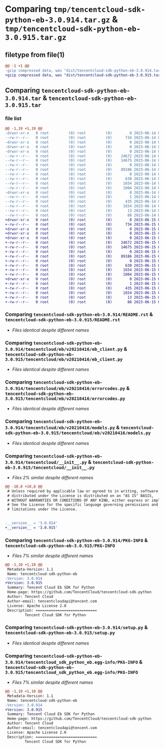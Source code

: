 # Comparing `tmp/tencentcloud-sdk-python-eb-3.0.914.tar.gz` & `tmp/tencentcloud-sdk-python-eb-3.0.915.tar.gz`

## filetype from file(1)

```diff
@@ -1 +1 @@
-gzip compressed data, was "dist/tencentcloud-sdk-python-eb-3.0.914.tar", last modified: Wed Jun 14 00:25:27 2023, max compression
+gzip compressed data, was "dist/tencentcloud-sdk-python-eb-3.0.915.tar", last modified: Thu Jun 15 00:24:36 2023, max compression
```

## Comparing `tencentcloud-sdk-python-eb-3.0.914.tar` & `tencentcloud-sdk-python-eb-3.0.915.tar`

### file list

```diff
@@ -1,19 +1,19 @@
-drwxr-xr-x   0 root         (0) root         (0)        0 2023-06-14 00:25:27.000000 tencentcloud-sdk-python-eb-3.0.914/
--rw-r--r--   0 root         (0) root         (0)      734 2023-06-14 00:25:27.000000 tencentcloud-sdk-python-eb-3.0.914/README.rst
-drwxr-xr-x   0 root         (0) root         (0)        0 2023-06-14 00:25:27.000000 tencentcloud-sdk-python-eb-3.0.914/tencentcloud/
-drwxr-xr-x   0 root         (0) root         (0)        0 2023-06-14 00:25:27.000000 tencentcloud-sdk-python-eb-3.0.914/tencentcloud/eb/
-drwxr-xr-x   0 root         (0) root         (0)        0 2023-06-14 00:25:27.000000 tencentcloud-sdk-python-eb-3.0.914/tencentcloud/eb/v20210416/
--rw-r--r--   0 root         (0) root         (0)    24672 2023-06-14 00:25:27.000000 tencentcloud-sdk-python-eb-3.0.914/tencentcloud/eb/v20210416/eb_client.py
--rw-r--r--   0 root         (0) root         (0)    14675 2023-06-14 00:25:27.000000 tencentcloud-sdk-python-eb-3.0.914/tencentcloud/eb/v20210416/errorcodes.py
--rw-r--r--   0 root         (0) root         (0)        0 2023-06-14 00:25:27.000000 tencentcloud-sdk-python-eb-3.0.914/tencentcloud/eb/v20210416/__init__.py
--rw-r--r--   0 root         (0) root         (0)    89186 2023-06-14 00:25:27.000000 tencentcloud-sdk-python-eb-3.0.914/tencentcloud/eb/v20210416/models.py
--rw-r--r--   0 root         (0) root         (0)        0 2023-06-14 00:25:27.000000 tencentcloud-sdk-python-eb-3.0.914/tencentcloud/eb/__init__.py
--rw-r--r--   0 root         (0) root         (0)      630 2023-06-14 00:25:27.000000 tencentcloud-sdk-python-eb-3.0.914/tencentcloud/__init__.py
--rw-r--r--   0 root         (0) root         (0)     1654 2023-06-14 00:25:27.000000 tencentcloud-sdk-python-eb-3.0.914/PKG-INFO
--rw-r--r--   0 root         (0) root         (0)     1004 2023-06-14 00:25:27.000000 tencentcloud-sdk-python-eb-3.0.914/setup.py
-drwxr-xr-x   0 root         (0) root         (0)        0 2023-06-14 00:25:27.000000 tencentcloud-sdk-python-eb-3.0.914/tencentcloud_sdk_python_eb.egg-info/
--rw-r--r--   0 root         (0) root         (0)        1 2023-06-14 00:25:27.000000 tencentcloud-sdk-python-eb-3.0.914/tencentcloud_sdk_python_eb.egg-info/dependency_links.txt
--rw-r--r--   0 root         (0) root         (0)      435 2023-06-14 00:25:27.000000 tencentcloud-sdk-python-eb-3.0.914/tencentcloud_sdk_python_eb.egg-info/SOURCES.txt
--rw-r--r--   0 root         (0) root         (0)     1654 2023-06-14 00:25:27.000000 tencentcloud-sdk-python-eb-3.0.914/tencentcloud_sdk_python_eb.egg-info/PKG-INFO
--rw-r--r--   0 root         (0) root         (0)       13 2023-06-14 00:25:27.000000 tencentcloud-sdk-python-eb-3.0.914/tencentcloud_sdk_python_eb.egg-info/top_level.txt
--rw-r--r--   0 root         (0) root         (0)       88 2023-06-14 00:25:27.000000 tencentcloud-sdk-python-eb-3.0.914/setup.cfg
+drwxr-xr-x   0 root         (0) root         (0)        0 2023-06-15 00:24:36.000000 tencentcloud-sdk-python-eb-3.0.915/
+-rw-r--r--   0 root         (0) root         (0)      734 2023-06-15 00:24:36.000000 tencentcloud-sdk-python-eb-3.0.915/README.rst
+drwxr-xr-x   0 root         (0) root         (0)        0 2023-06-15 00:24:36.000000 tencentcloud-sdk-python-eb-3.0.915/tencentcloud/
+drwxr-xr-x   0 root         (0) root         (0)        0 2023-06-15 00:24:36.000000 tencentcloud-sdk-python-eb-3.0.915/tencentcloud/eb/
+drwxr-xr-x   0 root         (0) root         (0)        0 2023-06-15 00:24:36.000000 tencentcloud-sdk-python-eb-3.0.915/tencentcloud/eb/v20210416/
+-rw-r--r--   0 root         (0) root         (0)    24672 2023-06-15 00:24:36.000000 tencentcloud-sdk-python-eb-3.0.915/tencentcloud/eb/v20210416/eb_client.py
+-rw-r--r--   0 root         (0) root         (0)    14675 2023-06-15 00:24:36.000000 tencentcloud-sdk-python-eb-3.0.915/tencentcloud/eb/v20210416/errorcodes.py
+-rw-r--r--   0 root         (0) root         (0)        0 2023-06-15 00:24:36.000000 tencentcloud-sdk-python-eb-3.0.915/tencentcloud/eb/v20210416/__init__.py
+-rw-r--r--   0 root         (0) root         (0)    89186 2023-06-15 00:24:36.000000 tencentcloud-sdk-python-eb-3.0.915/tencentcloud/eb/v20210416/models.py
+-rw-r--r--   0 root         (0) root         (0)        0 2023-06-15 00:24:36.000000 tencentcloud-sdk-python-eb-3.0.915/tencentcloud/eb/__init__.py
+-rw-r--r--   0 root         (0) root         (0)      630 2023-06-15 00:24:36.000000 tencentcloud-sdk-python-eb-3.0.915/tencentcloud/__init__.py
+-rw-r--r--   0 root         (0) root         (0)     1654 2023-06-15 00:24:36.000000 tencentcloud-sdk-python-eb-3.0.915/PKG-INFO
+-rw-r--r--   0 root         (0) root         (0)     1004 2023-06-15 00:24:36.000000 tencentcloud-sdk-python-eb-3.0.915/setup.py
+drwxr-xr-x   0 root         (0) root         (0)        0 2023-06-15 00:24:36.000000 tencentcloud-sdk-python-eb-3.0.915/tencentcloud_sdk_python_eb.egg-info/
+-rw-r--r--   0 root         (0) root         (0)        1 2023-06-15 00:24:36.000000 tencentcloud-sdk-python-eb-3.0.915/tencentcloud_sdk_python_eb.egg-info/dependency_links.txt
+-rw-r--r--   0 root         (0) root         (0)      435 2023-06-15 00:24:36.000000 tencentcloud-sdk-python-eb-3.0.915/tencentcloud_sdk_python_eb.egg-info/SOURCES.txt
+-rw-r--r--   0 root         (0) root         (0)     1654 2023-06-15 00:24:36.000000 tencentcloud-sdk-python-eb-3.0.915/tencentcloud_sdk_python_eb.egg-info/PKG-INFO
+-rw-r--r--   0 root         (0) root         (0)       13 2023-06-15 00:24:36.000000 tencentcloud-sdk-python-eb-3.0.915/tencentcloud_sdk_python_eb.egg-info/top_level.txt
+-rw-r--r--   0 root         (0) root         (0)       88 2023-06-15 00:24:36.000000 tencentcloud-sdk-python-eb-3.0.915/setup.cfg
```

### Comparing `tencentcloud-sdk-python-eb-3.0.914/README.rst` & `tencentcloud-sdk-python-eb-3.0.915/README.rst`

 * *Files identical despite different names*

### Comparing `tencentcloud-sdk-python-eb-3.0.914/tencentcloud/eb/v20210416/eb_client.py` & `tencentcloud-sdk-python-eb-3.0.915/tencentcloud/eb/v20210416/eb_client.py`

 * *Files identical despite different names*

### Comparing `tencentcloud-sdk-python-eb-3.0.914/tencentcloud/eb/v20210416/errorcodes.py` & `tencentcloud-sdk-python-eb-3.0.915/tencentcloud/eb/v20210416/errorcodes.py`

 * *Files identical despite different names*

### Comparing `tencentcloud-sdk-python-eb-3.0.914/tencentcloud/eb/v20210416/models.py` & `tencentcloud-sdk-python-eb-3.0.915/tencentcloud/eb/v20210416/models.py`

 * *Files identical despite different names*

### Comparing `tencentcloud-sdk-python-eb-3.0.914/tencentcloud/__init__.py` & `tencentcloud-sdk-python-eb-3.0.915/tencentcloud/__init__.py`

 * *Files 2% similar despite different names*

```diff
@@ -10,8 +10,8 @@
 # Unless required by applicable law or agreed to in writing, software
 # distributed under the License is distributed on an "AS IS" BASIS,
 # WITHOUT WARRANTIES OR CONDITIONS OF ANY KIND, either express or implied.
 # See the License for the specific language governing permissions and
 # limitations under the License.
 
 
-__version__ = '3.0.914'
+__version__ = '3.0.915'
```

### Comparing `tencentcloud-sdk-python-eb-3.0.914/PKG-INFO` & `tencentcloud-sdk-python-eb-3.0.915/PKG-INFO`

 * *Files 7% similar despite different names*

```diff
@@ -1,10 +1,10 @@
 Metadata-Version: 1.1
 Name: tencentcloud-sdk-python-eb
-Version: 3.0.914
+Version: 3.0.915
 Summary: Tencent Cloud Eb SDK for Python
 Home-page: https://github.com/TencentCloud/tencentcloud-sdk-python
 Author: Tencent Cloud
 Author-email: tencentcloudapi@tencent.com
 License: Apache License 2.0
 Description: ============================
         Tencent Cloud SDK for Python
```

### Comparing `tencentcloud-sdk-python-eb-3.0.914/setup.py` & `tencentcloud-sdk-python-eb-3.0.915/setup.py`

 * *Files identical despite different names*

### Comparing `tencentcloud-sdk-python-eb-3.0.914/tencentcloud_sdk_python_eb.egg-info/PKG-INFO` & `tencentcloud-sdk-python-eb-3.0.915/tencentcloud_sdk_python_eb.egg-info/PKG-INFO`

 * *Files 7% similar despite different names*

```diff
@@ -1,10 +1,10 @@
 Metadata-Version: 1.1
 Name: tencentcloud-sdk-python-eb
-Version: 3.0.914
+Version: 3.0.915
 Summary: Tencent Cloud Eb SDK for Python
 Home-page: https://github.com/TencentCloud/tencentcloud-sdk-python
 Author: Tencent Cloud
 Author-email: tencentcloudapi@tencent.com
 License: Apache License 2.0
 Description: ============================
         Tencent Cloud SDK for Python
```

